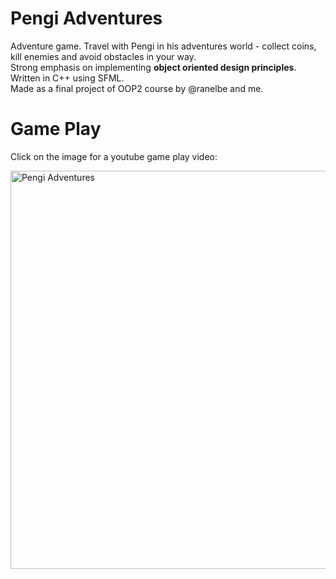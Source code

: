 # Pengi Adventures
Adventure game. Travel with Pengi in his adventures world - collect coins, kill enemies and avoid obstacles in your way.
<br>Strong emphasis on implementing <b>object oriented design principles</b>.
<br>Written in C++ using SFML.
<br>Made as a final project of OOP2 course by @ranelbe and me.

# Game Play
<p>Click on the image for a youtube game play video:</p>
<a href="https://www.youtube.com/watch?v=f2-abUgakw4"><img width="637" alt="Pengi Adventures" src="https://user-images.githubusercontent.com/48062272/188450333-028dbe68-ec1a-406e-a286-f89a8c4b5cf3.png"></a>

